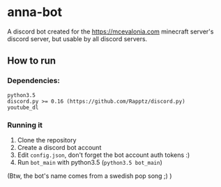 # anna-bot
A discord bot created for the https://mcevalonia.com minecraft server's discord server, but usable by all discord servers.

## How to run
### Dependencies:
```
python3.5
discord.py >= 0.16 (https://github.com/Rapptz/discord.py)
youtube_dl
```

### Running it
1. Clone the repository
2. Create a discord bot account
3. Edit `config.json`, don't forget the bot account auth tokens :)
4. Run `bot_main` with python3.5 (`python3.5 bot_main`)

(Btw, the bot's name comes from a swedish pop song ;) )
